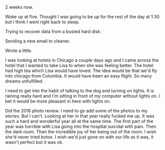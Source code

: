 2 weeks now. 

Woke up at five. Thought I was going to be up for the rest of the day at 1:30 but I think I went right back to sleep.

Trying to recover data from a busted hard disk.

Sending a new email to cleaner. 

Wrote a little.

I was looking at hotels in Chicago a couple days ago and I came across the hotel that I wanted to take Lisa to when she was feeling better. The hotel had high tea which Lisa would have loved. The idea would be that we'd fly into chicago from Columbia. It would have been an easy flight. So many dreams unfulfilled.

I need to get into the habit of talking to the dog and turning on lights. It is raining really hard and I'm sitting in front of my computer without lights on. I bet it would be more pleasant in here with lights on.

Did the 2016 photo review. I need to go add some of the photos to my stories. But I can't. Looking at her in that year really fucked me up. It was such a hard and wonderful year all at the same time. The first part of the year was horrible with Lisa going into the hospital suicidal with pain. Then the dark room. Then the incredible joy of her being out of the room. I wish she'd never tried botox. I wish we'd just gone on with our life as it was, it wasn't perfect but it was ok. 